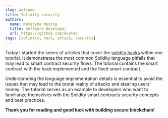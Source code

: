 ```yaml
---
slug: welcome
title: Solidity security
authors:
  name: Kateryna Musina
  title: Software Developer
  url: https://github.com/kkateq
tags: [solidity, hack, attack, security]
---
```




Today I started the series of articles that cover the [solidity hacks](./../docs/solidity-hacks/re-entrancy.md) within one tutorial. It demonstrates the most common Solidity language pitfalls that may lead to smart contract security flows. The tutorial contains the smart contract with the hack implemented and the fixed smart contract.

Understanding the language implementation details is essential to avoid the issues that may lead to the brutal reality of attacks and stealing users' money. The tutorial serves as an example to developers who want to familiarize themselves with the Solidity smart contracts security concepts and best practices.

**Thank you for reading and good luck with building secure blockchain!**
